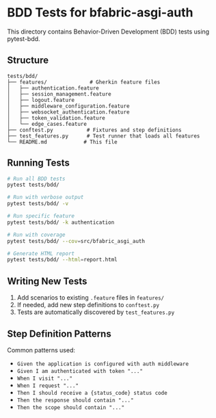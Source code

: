 # BDD Tests for bfabric-asgi-auth

This directory contains Behavior-Driven Development (BDD) tests using pytest-bdd.

## Structure

```
tests/bdd/
├── features/              # Gherkin feature files
│   ├── authentication.feature
│   ├── session_management.feature
│   ├── logout.feature
│   ├── middleware_configuration.feature
│   ├── websocket_authentication.feature
│   ├── token_validation.feature
│   └── edge_cases.feature
├── conftest.py           # Fixtures and step definitions
├── test_features.py      # Test runner that loads all features
└── README.md            # This file
```

## Running Tests

```bash
# Run all BDD tests
pytest tests/bdd/

# Run with verbose output
pytest tests/bdd/ -v

# Run specific feature
pytest tests/bdd/ -k authentication

# Run with coverage
pytest tests/bdd/ --cov=src/bfabric_asgi_auth

# Generate HTML report
pytest tests/bdd/ --html=report.html
```

## Writing New Tests

1. Add scenarios to existing `.feature` files in `features/`
2. If needed, add new step definitions to `conftest.py`
3. Tests are automatically discovered by `test_features.py`

## Step Definition Patterns

Common patterns used:

- `Given the application is configured with auth middleware`
- `Given I am authenticated with token "..."`
- `When I visit "..."`
- `When I request "..."`
- `Then I should receive a {status_code} status code`
- `Then the response should contain "..."`
- `Then the scope should contain "..."`
